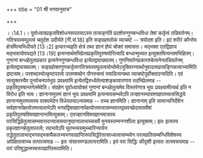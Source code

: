 +++
title = "01 श्री भगवानुवाच"

+++
  
  
।।14.1।। पूर्वाध्यायप्रकृतविशोधनरूपतयाऽस्य तत्सङ्गतिं
प्रदर्शयन्गुणबन्धविधा तेषां कर्तृत्वं तन्निवर्तनम्। गतित्रयस्वमूलत्वं
चतुर्दश उदीर्यते \[गी.सं.18\] इति सङ्ग्रहश्लोकं व्याचष्टे -- त्रयोदश
इति। इदं शरीरं कौन्तेय क्षेत्रमित्यभिधीयते \[13।2\] इत्यारभ्यइति क्षेत्रं
तथा ज्ञानं ज्ञेयं चोक्तं समासतः। मद्भक्त एतद्विज्ञाय मद्भावायोपपद्यते
\[13।19\] इत्यन्तार्थमभिप्रेत्यप्रकृतिपुरुषयोरित्यादि बन्धान्मुच्यत
इत्युक्तमित्यन्तमभिहितम्। गुणानां बन्धहेतुताप्रकार इत्यनेनगुणबन्धविधा
इत्येतद्व्याख्यातम्। गुणनिवर्तनप्रकारश्चेत्यनेनतन्निवर्तनम्
इत्येतद्व्याख्यातम्।
सङ्ग्रहोक्तगुणकर्तृत्वगतित्रयस्वमूलत्वयोर्भाष्येऽनुक्तिरन्यार्थानुवादत्वप्रासङ्गिकत्वाभ्यामिति
द्रष्टव्यम्। परशब्दस्योत्कृष्टपरत्वे उत्तमशब्देन पौनरुक्त्यं
स्यादित्यन्यथा व्याचष्टेपूर्वोक्तादन्यदिति। एवं सत्युक्तस्यैव
पुनर्वचनपरंभूयः प्रवक्ष्यामि इत्येतद्विरुध्येतेत्याशङ्कावारणाय
तदभिप्रेतमाह -- प्रकृतिपुरुषान्तर्गतमेवेति। संग्रहेण पूर्वाध्यायोक्तं
गुणानां बन्धहेतुत्वमेव विस्तरेणात्र भूयः प्रवक्ष्यामीत्यर्थ इति न विरोध
इति भावः। ज्ञानानामुत्तमं ज्ञानं भूयः प्रवक्ष्यामि इत्यन्वयसम्भवेऽपि
तज्ज्ञानस्यावश्यज्ञातव्यत्वसिद्धये ज्ञानानामुत्तमत्वस्य वाक्यभेदेन
विधेयतयाऽन्वयमाह -- तच्च ज्ञानमिति। ज्ञानानाम् इति सामान्यनिर्देशेन
सर्वज्ञानापेक्षयोत्तमत्वलाभेऽपि
भगवद्विषयज्ञानापेक्षयोत्तमत्वासम्भवात्तद्व्यवच्छेदायसर्वेषां
प्रकृतिपुरुषविषयज्ञानानामित्युक्तम्। एतज्ज्ञानविषयज्ञानमात्रस्य
परसिद्धिहेतुत्वासम्भवात्तदभ्यासरूपानुष्ठानालाभाच्चसर्वे मुनयस्तन्मननशीला
इत्युक्तम्। इतः इत्यस्य प्रकृतज्ञानहेतुतापरत्वे; तदभावेऽपि
भूतभव्यसमुच्चारिन्यायेन
तद्धेतुतालाभाद्भगवद्भक्त्यैकलभ्यभगवत्प्राप्तिरूपसिद्धेरेतत्साध्यत्वासम्भवेन
परत्वप्रतिसम्बन्धिविशेषस्य अपेक्षितत्वाच्च तत्परत्वमाह -- इतः
संसारमण्डलात्परामिति। इयं परा सिद्धिः कीदृशी इत्यतः तत्स्वरूपमाह -- परां
परिशुद्धात्मस्वरूपप्राप्तिरूपामिति।  
  
